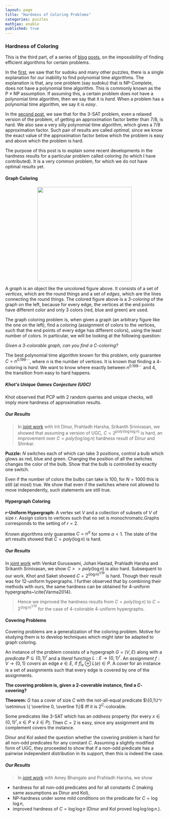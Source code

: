 ```yaml
---
layout: page
title: "Hardness of Coloring Problems"
categories: puzzles
mathjax: enable
published: true
---
```


### Hardness of Coloring

This is the third part, of a series of <a href="/2014/puzzles.html">blog</a> <a href="/2014/approximation-limits.html">posts</a>,
on the impossibility of finding efficient algorithms for certain problems.

In the <a href="/2014/puzzles.html">first</a>, we saw that for sudoku and many other puzzles, there is a single explanation for
our inability to find polynomial time algorithms. The explanation is that, any one problem (say sudoku) that is
NP-Complete, does not have a polynomial time algorithm. This is commonly known as the P $\neq$ NP assumption. 
If assuming this, a certain problem  does not have a polynomial time algorithm, then we say that it is *hard*.
When a problem has a polynomial time algorithm, we say it is *easy*.

In the <a href="/2014/approximation-limits.html">second post</a>, we saw that for the $3$-SAT problem, even a relaxed version of the problem, of getting an
approximation factor better than $7/8$, is hard. We also saw a very silly polynomial time algorithm, which gives a $7/8$ approximation
factor. Such pair of results are called *optimal*, since we know the exact value of the approximation factor below which the problem is easy and above which the problem is hard.


The purpose of this post is to explain some
recent developments in the hardness results for a particular problem called coloring (to which I have contributed).
It is a very common problem, for which we do not have optimal results yet. 

#### Graph Coloring


<p style="text-align:center">
<img src="../../images/highlight/graph_coloring.png" width="300px" /> </p>

A *graph* is an object like the uncolored figure above. It consists of a set of *vertices*, which are the round things and a set of
*edges*, which are the lines connecting the round things. The colored figure above is a *$3$-coloring* of the graph on the left, 
because for every edge, the vertices at the end points have different color and only $3$ colors (red, blue and green) are used.

The graph coloring problem is, when given a graph (an arbitrary figure like the one on the left), find a *coloring* (assignment of 
colors to the vertices, such that the end points of every edge has different colors), using the least number of colors. In particular,
we will be looking at the following question:

*Given a $3$-colorable graph, can you find a $C$-coloring?*

The best polynomial time algorithm known for this problem, only guarantee $C = n^{0.199\cdots}$, where $n$ is the number of vertices. It is known 
that finding a $4$-coloring  is *hard*.  We want to know where exactly between $n^{0.199\cdots}$ and $4$, the transition from easy to hard
happens.

##### Khot's Unique Games Conjecture (UGC)
Khot observed that PCP with $2$ random queries and unique checks, will imply more  hardness of approximation results.

 
##### Our Results

>In <a href="http://arxiv.org/abs/1411.3517">joint work</a> with Irit Dinur, Prahladh Harsha, Srikanth Srinivasan, 
we showed that assuming a version of UGC, $C=2^{poly(\log \log n)}$ is hard, an improvement over $C=poly(\log \log n)$ 
hardness result of Dinur and Shinkar.

**Puzzle:** $N$ switches each of which can take $3$ positions, control a bulb which glows as red, blue and green. 
Changing the position of all the switches changes the color of the bulb. Show that the bulb is controlled
by exactly one switch.
   
Even if the number of colors the bulbs can take is $100$, for $N=1000$ this is still (al most) true. 
We show that even if the switches where not allowed to move independently, such statements are still true.



#### Hypergraph Coloring

**$r$-Uniform Hypergraph:** A vertex set $V$ and a
collection of subsets of $V$ of size $r$. Assign colors to 
vertices such that no set is monochromatic.Graphs corresponds to the 
setting of $r=2$. 

Known algorithms only guarantee $C=n^\alpha$ for some $\alpha < 1$. The state of the art results  showed that $C= poly( \log n)$ is hard.
 
##### Our Results

In <a href="http://arxiv.org/abs/1311.7407">joint work</a> with Venkat Guruswami,
Johan Hastad, Prahladh Harsha and Srikanth Srinivasan, we show $C > > poly(\log n)$ is also hard.
Subsequent to our work, Khot and
Saket  showed $C=2^{(\log
n)^{1/19}}$ is hard. Though their result was
for $12$-uniform hypergraphs. 
I further observed that
by combining their methods with ours, the same  hardness can be
obtained for $4$-uniform hypergraphs~\cite{Varma2014}. 

>Hence  we improved the hardness results from $C=poly(\log n)$ to $C=2^{(\log n)^{1/19}}$ for the
case of $4$-colorable $4$-uniform hypergraphs.


#### Covering Problems
Covering problems are a generalization of the 
coloring problem. Motive for studying them is to develop
techniques which might later be adapted to graph coloring. 

An instance of the problem
consists of a hypergraph $G=(V,E)$ along with a *predicate* $P
\subseteq \{0,1\}^r$ and a *literal* function $L:E\rightarrow
\{0,1\}^r$. An *assignment* $f:V \rightarrow \{0,1\}$
*covers* an edge $e\in E$, if $f|_e \oplus L(e) \in P$. 
A *cover* for an instance is a set of 
assignments such that every edge is covered by one of the assignments.

**The covering problem is, given a $2$-coverable instance, find a $C$-covering?**

**Theorem:** $G$ has a cover of size $C$ with the not-all-equal predicate
$\{0,1\}^r \setminus \{ \overline 0, \overline 1\}$ iff it is
$2^C$-colorable. 

Some predicates like $3$-SAT which has an
*oddness* property (for every $x\in \{0,1\}^r, x\in P \vee \bar x \in P$). Then $C=2$ is easy, since any assignment and its complement
covers the instance.

Dinur and Kol asked the question
whether the covering problem is hard  for all non-odd
predicates for any constant $C$. Assuming a slightly modified form of UGC, they proceeded to show that if a non-odd predicate has a
pairwise independent distribution in its support, then this is indeed
the case.

##### Our Results
 >In <a href="http://arxiv.org/abs/1411.7747">joint work</a> with Amey Bhangale and Prahladh Harsha, we show  
- hardness for all non-odd predicates and for all constants $C$ (making same assumptions as Dinur and Kol),  
- NP-hardness under some mild conditions on the predicate for $C= \log \log n$,   
- improved hardness of $C=\log \log n$ (Dinur and Kol proved $\log \log \log n$.).



